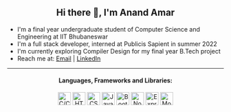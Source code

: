 <h2 align="center"> Hi there 👋, I'm Anand Amar </h2>

- I'm a final year undergraduate student of Computer Science and Engineering at IIT Bhubaneswar
- I'm a full stack developer, interned at Publicis Sapient in summer 2022
- I'm currently exploring Compiler Design for my final year B.Tech project
- Reach me at: [Email](mailto:theanand1310@gmail.com) | [LinkedIn](https://www.linkedin.com/in/anand-amar-9139141a8/)
---
<h4 align="center">Languages, Frameworks and Libraries:</h4>
<p align= "center">
  <img alt="C/C++" src="https://img.shields.io/badge/-Html-red?style=for-the-badge&logo=Html" height="30">
  <img alt="HTML" src="https://img.shields.io/badge/-Html-red?style=for-the-badge&logo=Html" height="30">  
  <img alt="CSS" src="https://img.shields.io/badge/-CSS-071a52?style=for-the-badge&logo=CSS" height="30">    
  <img alt="Javascript" src="https://img.shields.io/badge/-Javascript-000?style=for-the-badge&logo=javascript" height="30">   
  <img alt="Bootstrap" src="https://img.shields.io/badge/-Bootstrap-lightgrey?style=for-the-badge&logo=bootstrap" height="30"> 
  <img alt="Nodejs" src="https://img.shields.io/badge/-Node-darkgreen?style=for-the-badge&logo=Node.js&logoColor=white" height="30">    
  <img alt="Express" src="https://img.shields.io/badge/-Express-black?style=for-the-badge&logo=Express&logoColor=white" height="30"> 
  <img alt="MongoDB" src="https://img.shields.io/badge/-MongoDB-brightgreen?style=for-the-badge&logo=MongoDB&logoColor=white" height="30"> 
</p>

<!--
**anand-2020/anand-2020** is a ✨ _special_ ✨ repository because its `README.md` (this file) appears on your GitHub profile.

Here are some ideas to get you started:

- 🔭 I’m currently working on ...
- 🌱 I’m currently learning ...
- 👯 I’m looking to collaborate on ...
- 🤔 I’m looking for help with ...
- 💬 Ask me about ...
- 📫 How to reach me: ...
- 😄 Pronouns: ...
- ⚡ Fun fact: ...
-->
